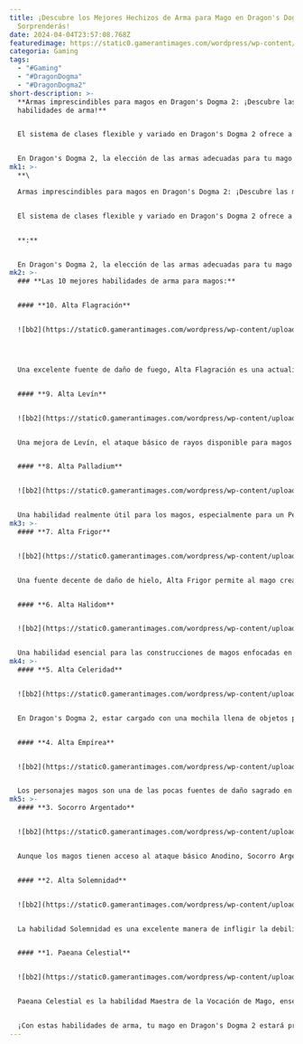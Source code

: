 ```yaml
---
title: ¡Descubre los Mejores Hechizos de Arma para Mago en Dragon's Dogma 2! ¡Te
  Sorprenderás!
date: 2024-04-04T23:57:08.768Z
featuredimage: https://static0.gamerantimages.com/wordpress/wp-content/uploads/2024/04/mixcollage-04-apr-2024-06-11-pm-3796.jpg?q=49&fit=contain&w=1140&h=&dpr=2
categoria: Gaming
tags:
  - "#Gaming"
  - "#DragonDogma"
  - "#DragonDogma2"
short-description: >-
  **Armas imprescindibles para magos en Dragon's Dogma 2: ¡Descubre las mejores
  habilidades de arma!**


  El sistema de clases flexible y variado en Dragon's Dogma 2 ofrece a los jugadores una gran cantidad de opciones para construir su Arisen perfecto y su Principal Peón, con una amplia gama de diferentes armas, habilidades de arma y habilidades pasivas para elegir entre diez Vocaciones diferentes.


  En Dragon's Dogma 2, la elección de las armas adecuadas para tu mago Arisen o Peón principal es crucial para alcanzar la máxima eficacia en el campo de batalla. Aquí te presenta
mk1: >-
  **\

  Armas imprescindibles para magos en Dragon's Dogma 2: ¡Descubre las mejores habilidades de arma!**


  El sistema de clases flexible y variado en Dragon's Dogma 2 ofrece a los jugadores una gran cantidad de opciones para construir su Arisen perfecto y su Principal Peón, con una amplia gama de diferentes armas, habilidades de arma y habilidades pasivas para elegir entre diez Vocaciones diferentes.


  **:**


  En Dragon's Dogma 2, la elección de las armas adecuadas para tu mago Arisen o Peón principal es crucial para alcanzar la máxima eficacia en el campo de batalla. Aquí te presentamos una lista exhaustiva de las mejores habilidades de arma para magos que te ayudarán a dominar cualquier desafío que encuentres en el juego.
mk2: >-
  ### **Las 10 mejores habilidades de arma para magos:**


  #### **10. Alta Flagración**


  ![bb2](https://static0.gamerantimages.com/wordpress/wp-content/uploads/2024/04/high-flagration.jpg?q=70&fit=crop&w=1500&dpr=2 "bb2")




  Una excelente fuente de daño de fuego, Alta Flagración es una actualización de la habilidad básica de arma de mago, Flagración. Esta habilidad permite al mago lanzar un chorro de fuego mágico desde su mano hacia los enemigos cercanos, ignorando la defensa del enemigo y permitiendo al lanzador moverse mientras la lanza. Ideal para infligir daño de área y atravesar las defensas enemigas.


  #### **9. Alta Levín**


  ![bb2](https://static0.gamerantimages.com/wordpress/wp-content/uploads/2024/04/high-levin.jpg?q=70&fit=crop&w=1500&dpr=2 "bb2")


  Una mejora de Levín, el ataque básico de rayos disponible para magos y hechiceros. Alta Levín permite al mago invocar la ira de los cielos sobre los enemigos desprevenidos, con la posibilidad de invocar rayos adicionales por un costo de resistencia adicional. Una habilidad poderosa con una amplia utilidad en diversas situaciones de combate.


  #### **8. Alta Palladium**


  ![bb2](https://static0.gamerantimages.com/wordpress/wp-content/uploads/2024/04/high-palladium.jpg?q=70&fit=crop&w=1500&dpr=2 "bb2")


  Una habilidad realmente útil para los magos, especialmente para un Peón de apoyo dedicado. Alta Palladium otorga un escudo mágico que puede bloquear hasta tres ataques, lo que lo convierte en una elección fácil para muchas construcciones. Además, su actualización permite que el hechizo se dirija a aliados cercanos, lo que lo convierte en una habilidad de apoyo aún más fuerte para mejorar la resistencia del grupo en combate.
mk3: >-
  #### **7. Alta Frigor**


  ![bb2](https://static0.gamerantimages.com/wordpress/wp-content/uploads/2024/04/high-frigor.jpg?q=70&fit=crop&w=1500&dpr=2 "bb2")


  Una fuente decente de daño de hielo, Alta Frigor permite al mago crear un bloque de hielo que puede utilizarse tanto para travesía como para lanzar bloques más pequeños en combate. Esta habilidad es ideal para infligir daño de área y puede afectar a múltiples enemigos, lo que la convierte en una excelente elección para cualquier construcción de mago.


  #### **6. Alta Halidom**


  ![bb2](https://static0.gamerantimages.com/wordpress/wp-content/uploads/2024/04/high-halidom.jpg?q=70&fit=crop&w=1500&dpr=2 "bb2")


  Una habilidad esencial para las construcciones de magos enfocadas en el apoyo, Alta Halidom puede eliminar una variedad de debilitaciones frustrantes de los Arisen y sus Peones. Su capacidad para eliminar aún más debilitaciones molestas en su versión mejorada la convierte en una habilidad imprescindible para cualquier mago de apoyo dedicado.
mk4: >-
  #### **5. Alta Celeridad**


  ![bb2](https://static0.gamerantimages.com/wordpress/wp-content/uploads/2024/04/high-celerity.jpg?q=70&fit=crop&w=1500&dpr=2 "bb2")


  En Dragon's Dogma 2, estar cargado con una mochila llena de objetos puede dañar activamente la capacidad del jugador y sus Peones para luchar eficazmente. Alta Celeridad puede ayudar a mitigar los efectos de la tendencia de muchos jugadores a acumular objetos, permitiendo un movimiento más rápido y ágil en combate.


  #### **4. Alta Empírea**


  ![bb2](https://static0.gamerantimages.com/wordpress/wp-content/uploads/2024/04/high-empyrean.jpg?q=70&fit=crop&w=1500&dpr=2 "bb2")


  Los personajes magos son una de las pocas fuentes de daño sagrado en Dragon's Dogma 2, por lo que puede ser beneficioso equipar al Arisen o a un Peón con la habilidad Alta Empírea. Esta habilidad inflige daño de área y su actualización aumenta su alcance y duración efectivos, convirtiéndola en una opción muy tentadora para los magos.
mk5: >-
  #### **3. Socorro Argentado**


  ![bb2](https://static0.gamerantimages.com/wordpress/wp-content/uploads/2024/04/argent-succor.jpg?q=70&fit=crop&w=1500&dpr=2 "bb2")


  Aunque los magos tienen acceso al ataque básico Anodino, Socorro Argentado es una forma mucho más efectiva de curación disponible para ellos. Además de recuperar instantáneamente la salud del objetivo, Socorro Argentado proporciona un efecto de regeneración limitado, lo que lo convierte en una herramienta útil incluso después de haber restaurado completamente la salud del objetivo.


  #### **2. Alta Solemnidad**


  ![bb2](https://static0.gamerantimages.com/wordpress/wp-content/uploads/2024/04/high-solemnity.jpg?q=70&fit=crop&w=1500&dpr=2 "bb2")


  La habilidad Solemnidad es una excelente manera de infligir la debilitación de Silencio a personajes enemigos. Su versión mejorada aumenta tanto el alcance como la duración de la habilidad, lo que la hace muy útil en diversas circunstancias de combate.


  #### **1. Paeana Celestial**


  ![bb2](https://static0.gamerantimages.com/wordpress/wp-content/uploads/2024/04/eini.jpg?q=70&fit=crop&w=1500&dpr=2 "bb2")


  Paeana Celestial es la habilidad Maestra de la Vocación de Mago, enseñada por Eini, el Maestro de esta vocación. Esta habilidad aumenta la regeneración de resistencia, reduce el daño recibido y aumenta la velocidad de los personajes afectados por ella, lo que la convierte en una elección fantástica para un Peón de apoyo dedicado. Aunque tiene un costo significativo en resistencia y puede derribar al mago, su utilidad bien vale la pena.


  ¡Con estas habilidades de arma, tu mago en Dragon's Dogma 2 estará preparado para enfrentarse a cualquier desafío que se le presente en su búsqueda épica!
---
```

